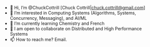 - 👋 Hi, I’m @ChuckCottrill [Chuck Cottrill|chuck.cottrill@gmail.com]
- 👀 I’m interested in Computing Systems (Algorithms, Systems, Concurrency, Messaging), and AI/ML
- 🌱 I’m currently learning Chemistry and French
- 💞️ I am open to collaborate on Distributed and High Performance Systems
- 📫 How to reach me? Email.

<!---
ChuckCottrill/ChuckCottrill is a ✨ special ✨ repository because its `README.md` (this file) appears on your GitHub profile.
You can click the Preview link to take a look at your changes.
--->
